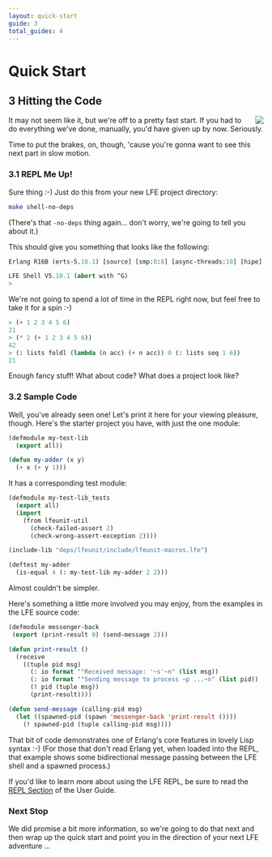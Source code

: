 ```yaml
---
layout: quick-start
guide: 3
total_guides: 4
---
```

# Quick Start

## 3 Hitting the Code

<img src="https://raw.github.com/lfe/lfe.github.io/master/images/smash.jpg"
     style="float: right; padding-left: 1em;">
It may not seem like it, but we're off to a pretty fast start. If you had to
do everything we've done, manually, you'd have given up by now. Seriously.

Time to put the brakes, on, though, 'cause you're gonna want to see this next
part in slow motion.


### 3.1 REPL Me Up!

Sure thing :-) Just do this from your new LFE project directory:

```bash
make shell-no-deps
```

(There's that ``-no-deps`` thing again... don't worry, we're going to tell
you about it.)

This should give you something that looks like the following:

```cl
Erlang R16B (erts-5.10.1) [source] [smp:8:8] [async-threads:10] [hipe] ...

LFE Shell V5.10.1 (abort with ^G)
>
```

We're not going to spend a lot of time in the REPL right now, but feel free to
take it for a spin :-)

```cl
> (+ 1 2 3 4 5 6)
21
> (* 2 (+ 1 2 3 4 5 6))
42
> (: lists foldl (lambda (n acc) (+ n acc)) 0 (: lists seq 1 6))
21
```

Enough fancy stuff! What about code? What does a project look like?

### 3.2 Sample Code

Well, you've already seen one! Let's print it here for your viewing pleasure,
though. Here's the starter project you have, with just the one module:

```cl
(defmodule my-test-lib
  (export all))

(defun my-adder (x y)
  (+ x (+ y 1)))
```

It has a corresponding test module:

```cl
(defmodule my-test-lib_tests
  (export all)
  (import
    (from lfeunit-util
      (check-failed-assert 2)
      (check-wrong-assert-exception 2))))

(include-lib "deps/lfeunit/include/lfeunit-macros.lfe")

(deftest my-adder
  (is-equal 4 (: my-test-lib my-adder 2 2)))
```

Almost couldn't be simpler.

Here's something a little more involved you may enjoy, from the examples in the
LFE source code:

```cl
(defmodule messenger-back
 (export (print-result 0) (send-message 2)))

(defun print-result ()
  (receive
    ((tuple pid msg)
      (: io format '"Received message: '~s'~n" (list msg))
      (: io format '"Sending message to process ~p ...~n" (list pid))
      (! pid (tuple msg))
      (print-result))))

(defun send-message (calling-pid msg)
  (let ((spawned-pid (spawn 'messenger-back 'print-result ())))
    (! spawned-pid (tuple calling-pid msg))))
```

That bit of code demonstrates one of Erlang's core features in lovely Lisp
syntax :-) (For those that don't read Erlang yet, when loaded into the REPL,
that example shows some bidirectional message passing between the LFE shell
and a spawned process.)

If you'd like to learn more about using the LFE REPL, be sure to read the
<a href="http://lfe.github.io/user-guide/intro/2.html">REPL Section</a> of the
User Guide.


### Next Stop

We did promise a bit more information, so we're going to do that next and then
wrap up the quick start and point you in the direction of your next LFE
adventure ...

